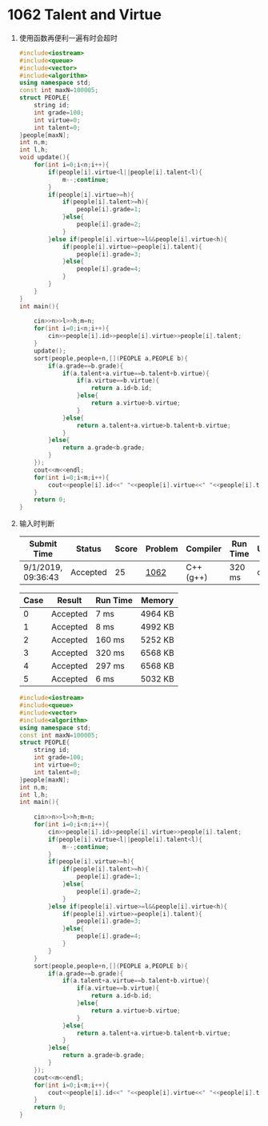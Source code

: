 # 1062 Talent and Virtue

1. 使用函数再便利一遍有时会超时

   ```c++
   #include<iostream>
   #include<queue>
   #include<vector>
   #include<algorithm>
   using namespace std;
   const int maxN=100005;
   struct PEOPLE{
       string id;
       int grade=100;
       int virtue=0;
       int talent=0;
   }people[maxN];
   int n,m;
   int l,h;
   void update(){
       for(int i=0;i<n;i++){
           if(people[i].virtue<l||people[i].talent<l){
               m--;continue;
           }
           if(people[i].virtue>=h){
               if(people[i].talent>=h){
                   people[i].grade=1;
               }else{
                   people[i].grade=2;
               }
           }else if(people[i].virtue>=l&&people[i].virtue<h){
               if(people[i].virtue>=people[i].talent){
                   people[i].grade=3;
               }else{
                   people[i].grade=4;
               }
           }
       }
   }
   int main(){
       
       cin>>n>>l>>h;m=n;
       for(int i=0;i<n;i++){
           cin>>people[i].id>>people[i].virtue>>people[i].talent;
       }
       update();
       sort(people,people+n,[](PEOPLE a,PEOPLE b){
           if(a.grade==b.grade){
               if(a.talent+a.virtue==b.talent+b.virtue){
                   if(a.virtue==b.virtue){
                       return a.id<b.id;
                   }else{
                       return a.virtue>b.virtue;
                   }
               }else{
                   return a.talent+a.virtue>b.talent+b.virtue;
               }
           }else{
               return a.grade<b.grade;
           }
       });
       cout<<m<<endl;
       for(int i=0;i<m;i++){
           cout<<people[i].id<<" "<<people[i].virtue<<" "<<people[i].talent<<endl;
       }
       return 0;
   }
   ```

2. 输入时判断

   | Submit Time        | Status   | Score | Problem                                                      | Compiler  | Run Time | User |
   | ------------------ | -------- | ----- | ------------------------------------------------------------ | --------- | -------- | ---- |
   | 9/1/2019, 09:36:43 | Accepted | 25    | [1062](https://pintia.cn/problem-sets/994805342720868352/problems/994805410555346944) | C++ (g++) | 320 ms   | cc   |

   | Case | Result   | Run Time | Memory  |
   | ---- | -------- | -------- | ------- |
   | 0    | Accepted | 7 ms     | 4964 KB |
   | 1    | Accepted | 8 ms     | 4992 KB |
   | 2    | Accepted | 160 ms   | 5252 KB |
   | 3    | Accepted | 320 ms   | 6568 KB |
   | 4    | Accepted | 297 ms   | 6568 KB |
   | 5    | Accepted | 6 ms     | 5032 KB |

   ```c++
   #include<iostream>
   #include<queue>
   #include<vector>
   #include<algorithm>
   using namespace std;
   const int maxN=100005;
   struct PEOPLE{
       string id;
       int grade=100;
       int virtue=0;
       int talent=0;
   }people[maxN];
   int n,m;
   int l,h;
   int main(){
       
       cin>>n>>l>>h;m=n;
       for(int i=0;i<n;i++){
           cin>>people[i].id>>people[i].virtue>>people[i].talent;
           if(people[i].virtue<l||people[i].talent<l){
               m--;continue;
           }
           if(people[i].virtue>=h){
               if(people[i].talent>=h){
                   people[i].grade=1;
               }else{
                   people[i].grade=2;
               }
           }else if(people[i].virtue>=l&&people[i].virtue<h){
               if(people[i].virtue>=people[i].talent){
                   people[i].grade=3;
               }else{
                   people[i].grade=4;
               }
           }
       }
       sort(people,people+n,[](PEOPLE a,PEOPLE b){
           if(a.grade==b.grade){
               if(a.talent+a.virtue==b.talent+b.virtue){
                   if(a.virtue==b.virtue){
                       return a.id<b.id;
                   }else{
                       return a.virtue>b.virtue;
                   }
               }else{
                   return a.talent+a.virtue>b.talent+b.virtue;
               }
           }else{
               return a.grade<b.grade;
           }
       });
       cout<<m<<endl;
       for(int i=0;i<m;i++){
           cout<<people[i].id<<" "<<people[i].virtue<<" "<<people[i].talent<<endl;
       }
       return 0;
   }
   ```

   
